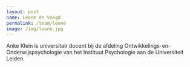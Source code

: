 ```yaml
---
layout: post
name: Leone de Voogd
permalink: /team/leone
image: /img/leone.jpg
---
```


Anke Klein is universitair docent bij de afdeling Ontwikkelings-en-Onderwijspsychologie van het Instituut Psychologie aan de Universiteit Leiden.
